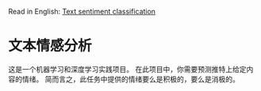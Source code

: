 Read in English: [Text sentiment classification](README.md)
# 文本情感分析
这是一个机器学习和深度学习实践项目。 在此项目中，你需要预测推特上给定内容的情绪。 简而言之，此任务中提供的情绪要么是积极的，要么是消极的。
